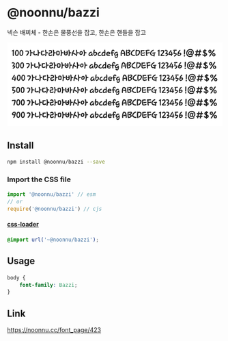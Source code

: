 # @noonnu/bazzi

넥슨 배찌체 - 한손은 물풍선을 잡고, 한손은 핸들을 잡고

![example](./example.png)

## Install

```bash
npm install @noonnu/bazzi --save
```

### Import the CSS file

```js
import '@noonnu/bazzi' // esm
// or
require('@noonnu/bazzi') // cjs
```

#### [css-loader](https://github.com/webpack-contrib/css-loader)

```css
@import url('~@noonnu/bazzi');
```

## Usage

```css
body {
    font-family: Bazzi;
}
```

## Link

https://noonnu.cc/font_page/423

